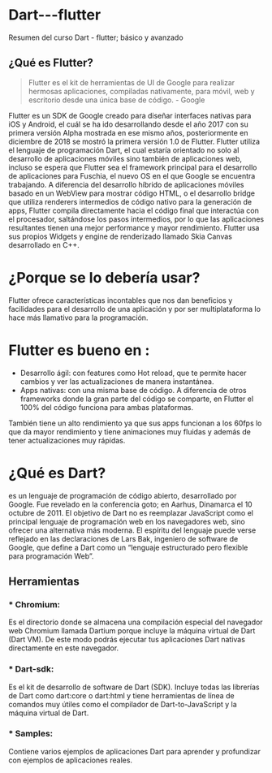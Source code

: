 # Dart---flutter
Resumen del curso Dart - flutter; básico y avanzado

## ¿Qué es Flutter?
> Flutter es el kit de herramientas de UI de Google para realizar hermosas aplicaciones, compiladas nativamente, para móvil, web y escritorio desde una única base de código. - Google 

Flutter es un SDK de Google creado para diseñar interfaces nativas para iOS y Android, el cuál se ha ido desarrollando desde el año 2017 con su primera versión Alpha mostrada en ese mismo años, posteriormente en diciembre de 2018 se mostró la primera versión 1.0 de Flutter.
Flutter utiliza el lenguaje de programación Dart, el cual estaría orientado no solo al desarrollo de aplicaciones móviles sino también de aplicaciones web, incluso se espera que Flutter sea el framework principal para el desarrollo de aplicaciones para Fuschia, el nuevo OS en el que Google se encuentra trabajando.
A diferencia del desarrollo híbrido de aplicaciones móviles basado en un WebView para mostrar código HTML, o el desarrollo bridge que utiliza renderers intermedios de código nativo para la generación de apps, Flutter compila directamente hacia el código final que interactúa con el procesador, saltándose los pasos intermedios, por lo que las aplicaciones resultantes tienen una mejor performance y mayor rendimiento. Flutter usa sus propios Widgets y engine de renderizado llamado Skia Canvas desarrollado en C++.

# ¿Porque se lo debería usar?

Flutter ofrece características incontables que nos dan beneficios y facilidades para el desarrollo de una aplicación y por ser multiplataforma lo hace más llamativo para la programación.

# Flutter es bueno en :
* Desarrollo ágil: con features como Hot reload, que te permite hacer cambios y ver las actualizaciones de manera instantánea.
* Apps nativas:  con una misma base de código. A diferencia de otros frameworks donde la gran parte del código se comparte, en Flutter el 100% del código funciona para ambas plataformas.

También tiene un alto rendimiento ya que sus apps funcionan a los  60fps lo que da mayor rendimiento y tiene animaciones muy fluidas y además de tener actualizaciones muy rápidas.

# ¿Qué es Dart?
es un lenguaje de programación de código abierto, desarrollado por Google. Fue revelado en la conferencia goto; en Aarhus, Dinamarca el 10 octubre de 2011. El objetivo de Dart no es reemplazar JavaScript como el principal lenguaje de programación web en los navegadores web, sino ofrecer una alternativa más moderna. El espíritu del lenguaje puede verse reflejado en las declaraciones de Lars Bak, ingeniero de software de Google, que define a Dart como un “lenguaje estructurado pero flexible para programación Web”.

## Herramientas
### * Chromium:
Es el directorio donde se almacena una compilación especial del navegador web Chromium llamada Dartium porque incluye la máquina virtual de Dart (Dart VM). De este modo podrás ejecutar tus aplicaciones Dart nativas directamente en este navegador.

### * Dart-sdk:
Es el kit de desarrollo de software de Dart (SDK). Incluye todas las librerías de Dart como dart:core o dart:html y tiene herramientas de línea de comandos muy útiles como el compilador de Dart-to-JavaScript y la máquina virtual de Dart.

### * Samples:
Contiene varios ejemplos de aplicaciones Dart para aprender y profundizar con ejemplos de aplicaciones reales.
